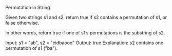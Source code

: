 Permutation in String

Given two strings s1 and s2, return true if s2 contains a permutation of s1, or false otherwise.

In other words, return true if one of s1’s permutations is the substring of s2.

Input: s1 = "ab", s2 = "eidbaooo"
Output: true
Explanation: s2 contains one permutation of s1 ("ba").